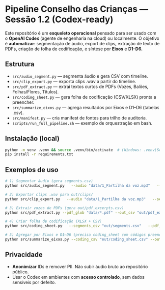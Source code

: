 # Pipeline Conselho das Crianças — Sessão 1.2 (Codex-ready)

Este repositório é um **esqueleto operacional** pensado para ser usado com o **OpenAI Codex** (agente de engenharia na cloud) ou localmente.
O objetivo é **automatizar**: segmentação de áudio, export de clips, extração de texto de PDFs, criação de folha de codificação, e síntese por **Eixos** e **D1–D6**.

## Estrutura
- `src/audio_segment.py` — segmenta áudio e gera CSV com timeline.
- `src/clip_export.py` — exporta clips .wav a partir do timeline.
- `src/pdf_extract.py` — extrai textos curtos de PDFs (Vozes, Balões, Folhas/Flores, Títulos).
- `src/coding_sheet.py` — gera folha de codificação (CSV/XLSX) pronta a preencher.
- `src/summarize_eixos.py` — agrega resultados por Eixos e D1–D6 (tabelas .csv).
- `src/manifest.py` — cria manifest de fontes para trilho de auditoria.
- `scripts/run_full_pipeline.sh` — exemplo de orquestração em bash.

## Instalação (local)
```bash
python -m venv .venv && source .venv/bin/activate  # (Windows: .venv\Scripts\activate)
pip install -r requirements.txt
```

## Exemplos de uso
```bash
# 1) Segmentar áudio (gera segments.csv)
python src/audio_segment.py   --audio "data/1_Partilha da voz.mp3"   --out_csv "out/segments.csv"   --top_db 32 --min_dur 2.0

# 2) Exportar clips .wav para out/clips/
python src/clip_export.py   --audio "data/1_Partilha da voz.mp3"   --segments_csv "out/segments.csv"   --out_dir "out/clips"

# 3) Extrair vozes de PDFs (gera out/pdf_excerpts.csv)
python src/pdf_extract.py --pdf_glob "data/*.pdf" --out_csv "out/pdf_excerpts.csv"

# 4) Criar folha de codificação (XLSX + CSV)
python src/coding_sheet.py   --segments_csv "out/segments.csv"   --pdf_csv "out/pdf_excerpts.csv"   --out_csv "out/coding_sheet.csv"   --out_xlsx "out/coding_sheet.xlsx"

# 5) Agregar por Eixos e D1–D6 (precisa coding_sheet com códigos preenchidos)
python src/summarize_eixos.py --coding_csv "out/coding_sheet.csv" --out_dir "out/analytics"
```

## Privacidade
- **Anonimizar** IDs e remover PII. Não subir áudio bruto ao repositório público.
- Usar o Codex em ambientes com **acesso controlado**, sem dados sensíveis por defeito.
